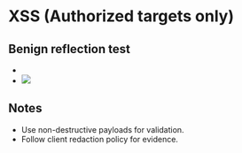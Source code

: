 # XSS (Authorized targets only)

## Benign reflection test
- <script>alert(1)</script>
- <img src=x onerror=alert(1)>

## Notes
- Use non-destructive payloads for validation.
- Follow client redaction policy for evidence.
